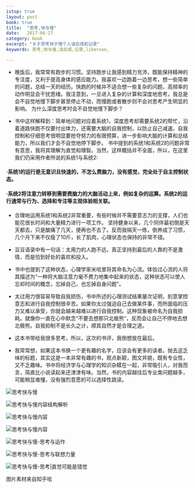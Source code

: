 ```yaml
---
istop: true
layout: post
book: true
title:  "思考,快与慢"
date:   2017-06-27
category: book
excerpt: "关于思考快于慢个人读后感和记录"
keywords: 思考,快与慢,读后感,记录,liberxue,

---
```


 
 
- 晚饭后，我常常有跑步的习惯。坚持跑步让我感到精力充沛，既能保持精神的专注度，又利于提高身体的感应能力。我喜欢一边跑着一边思考，想一些简单的问题，总结一天的经历。快跑的时候并不适合想一些复杂的问题，高频率的动作明显会干扰思绪。我注意到，一旦进入复杂的计算和深度地思考，我总是会不自觉地慢下脚步甚至停止不动，而慢跑或者散步则不会对思考产生明显的影响。
为什么深度思考时会不自觉地慢下脚步？
 

- 书中这样解释到：简单地问题对应着系统1，深度思考却需要系统2的帮忙，沿着道路快跑不仅要付出体力，还需要大脑的自我控制，以防止自己减速。自我控制和仔细思考很明显要抢夺努力的有限预算，进一步影响大脑的计算和总结能力，所以我们才会不自觉地停下脚步。
书中提到的系统1和系统2的问题非常有意思，我将其理解为直觉和理智。当然，这样概括并不全面，所以，在这里我们仍采用作者所说的系统1与系统2:

#### ·系统1的运行是无意识且快速的，不怎么费脑力，没有感觉，完全处于自主控制状态。
#### ·系统2将注意力转移到需要费脑力的大脑活动上来，例如复杂的运算。系统2的运行通常与行为、选择和专注等主观体验相关联。

- 合理地运用系统1和系统2非常重要，有些时候并不需要意志力的支撑，人们也能花很长时间和大量精力进行一项工作。
坚持健身以来，几个同伴最初倒是天天都去，只是酸痛了几天，便再也不去了。反而我隔天一练，倒养成了习惯，几个月下来不仅瘦了10斤，长了肌肉，心理状态也保持的非常不错。

- 豆豆语录中有一句话：太用力的人跑不远，真正坚持到最后的人靠的不是激情，而是恰到好处的喜欢和投入。

- 书中也提到了这种状态，心理学家米哈里将其命名为心流。体验过心流的人将其描述为“一种将大脑注意力毫不费力地集中起来的状态，这种状态可以使人忘却时间的概念，忘掉自己，也忘掉自身问题”。

- 太过用力很容易导致自我损伤，书中所述的心理测试结果屡次证明，刻意掌控意志和进行自我控制很辛苦。如果你太过强迫自己去做某件事，而所面临的压力又难以承受，你就会越来越难以进行自我控制。这种现象被命名为自我损耗。就像你一直在心中默念“不要去想那只北极熊”，反而会让自己不停地去想北极熊。自我抑制不是长久之计，顺其自然才是合理之道。

- 这本书带给我很多思考。所以，这次的书评，我倒想放在最后。

- 我常常想，如果这本书换一个更有趣的名字，应该会有更多的读者。抛去这乏味的标题，其实这是一本非常有趣的书，观点新颖，图文并貌，既有专业性，又不乏趣味。书中将经济学与心理学的知识杂糅在一起，非常吸引人，对我而言，简直比小说读起来还津津有味。当然，书的内容越往后专业类问题越多，可能稍显难懂，没有强烈意愿的可以选择性跳读。


![思考快与慢][1]


  [1]: https://pic1.zhimg.com/2e58bb28e0bbf60a975852cf6f802adc_b.png
  
  ![思考快与慢内容结构解析][2]


  [2]: https://pic3.zhimg.com/e4f5fefdf2ab3aa74f3dcfa918f7db16_b.jpg
  
![思考快与慢内容][3]


  [3]: https://pic2.zhimg.com/6e16d36e0e04512114ce732b94dcb681_b.png
  
![思考快与慢内容][4]


  [4]: https://pic4.zhimg.com/9145eac09f4ce14dfe27a0edcd56caaf_b.png
  
![思考快与慢-思考与运作][5]


  [5]: https://pic4.zhimg.com/02a68018f20f15407b52e95ec1308c07_b.png
  
 ![思考快与慢-思考与联想力量][6]


  [6]: https://pic1.zhimg.com/6ceecf5b79e7436da3aacad7a05b6458_b.png
  
  ![思考快与慢-思考|直觉可能是错觉][7]


  [7]: https://pic2.zhimg.com/cabe5e26b09f70058e0bced2f58c64a9_b.png
  
  
  图片素材来自知乎哈